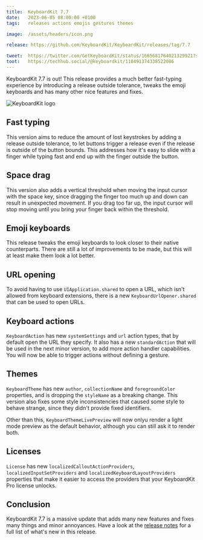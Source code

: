 ```yaml
---
title:  KeyboardKit 7.7
date:   2023-06-05 08:00:00 +0100
tags:   releases actions emojis gestures themes

image:  /assets/headers/icon.png

release: https://github.com/KeyboardKit/KeyboardKit/releases/tag/7.7

tweet:  https://twitter.com/GetKeyboardKit/status/1665681764021329921?s=20
toot:   https://techhub.social/@keyboardkit/110491374338522086   
---
```


KeyboardKit 7.7 is out! This release provides a much better fast-typing experience by introducing a release outside tolerance, tweaks the emoji keyboards and has many other nice features and fixes.

![KeyboardKit logo]({{page.image}})


## Fast typing

This version aims to reduce the amount of lost keystrokes by adding a release outside tolerance, to let buttons trigger a release even if the release is outside of the button bounds. This addresses how it's easy to slide with a finger while typing fast and end up with the finger outside the button.


## Space drag

This version also adds a vertical threshold when moving the input cursor with the space key, since dragging the finger too much up and down can result in unexpected movement. If you drag too far up, the input cursor will stop moving until you bring your finger back within the threshold.


## Emoji keyboards

This release tweaks the emoji keyboards to look closer to their native counterparts. There are still a lot of improvements to be made, but this will at least make them look a lot better.


## URL opening

To avoid having to use `UIApplication.shared` to open a URL, which isn't allowed from keyboard extensions, there is a new `KeyboardUrlOpener.shared` that can be used to open URLs.


## Keyboard actions

`KeyboardAction` has new `systemSettings` and `url` action types, that by default open the URL they specify. It also has a new `standardAction` that will be used in the next minor version, to add more action handler capabilities. You will now be able to trigger actions without defining a gesture.


## Themes

`KeyboardTheme` has new `author`, `collectionName` and  `foregroundColor` properties, and is dropping the `styleName` as a breaking change. This version also fixes some style inconsistencies that caused some style to behave strange, since they didn't provide fixed identifiers.

Other than this, `KeyboardThemeLivePreview` will now onlyu render a light mode preview as the default behavior, although you can still ask it to render both.


## Licenses

`License` has new `localizedCalloutActionProviders`, `localizedInputSetProviders` and `localizedKeyboardLayoutProviders` properties that make it easier to access the providers that your KeyboardKit Pro license unlocks.


## Conclusion

KeyboardKit 7.7 is a massive update that adds many new features and fixes many things and minor annoyances. Have a look at the [release notes]({{page.release}}) for a full list of what's new in this release.
